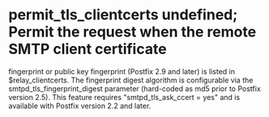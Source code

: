 # permit_tls_clientcerts undefined; Permit the request when the remote SMTP client certificate
fingerprint or public key fingerprint (Postfix 2.9 and later) is
listed in $relay_clientcerts.
The fingerprint digest algorithm is configurable via the
smtpd_tls_fingerprint_digest parameter (hard-coded as md5 prior to
Postfix version 2.5).  This feature requires "smtpd_tls_ask_ccert
= yes" and is available with Postfix version 2.2 and later.